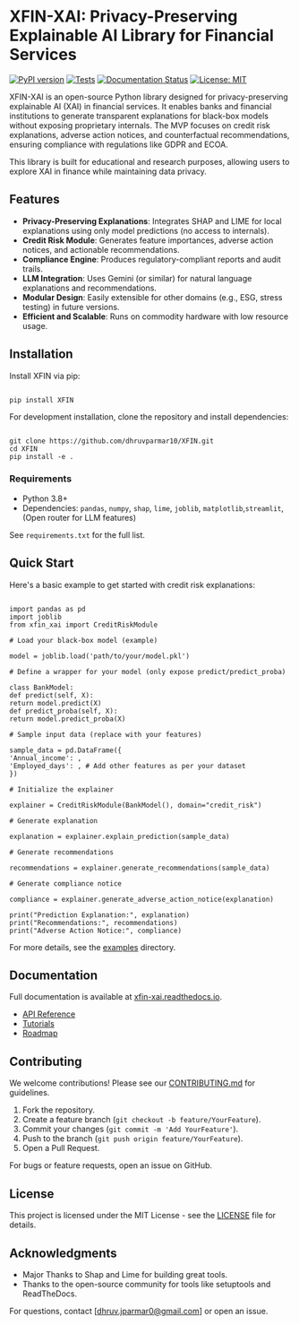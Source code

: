 # XFIN-XAI: Privacy-Preserving Explainable AI Library for Financial Services

[![PyPI version](https://badge.fury.io/py/xfin-xai.svg)](https://badge.fury.io/py/xfin-xai)
[![Tests](https://github.com/dhruvparmar10/XFIN/actions/workflows/tests.yml/badge.svg)](https://github.com/dhruvparmar10/XFIN/actions)
[![Documentation Status](https://readthedocs.org/projects/xfin-xai/badge/?version=latest)](https://xfin-xai.readthedocs.io/en/latest/?badge=latest)
[![License: MIT](https://img.shields.io/badge/License-MIT-yellow.svg)](https://opensource.org/licenses/MIT)

XFIN-XAI is an open-source Python library designed for privacy-preserving explainable AI (XAI) in financial services. It enables banks and financial institutions to generate transparent explanations for black-box models without exposing proprietary internals. The MVP focuses on credit risk explanations, adverse action notices, and counterfactual recommendations, ensuring compliance with regulations like GDPR and ECOA.

This library is built for educational and research purposes, allowing users to explore XAI in finance while maintaining data privacy.

## Features

- **Privacy-Preserving Explanations**: Integrates SHAP and LIME for local explanations using only model predictions (no access to internals).
- **Credit Risk Module**: Generates feature importances, adverse action notices, and actionable recommendations.
- **Compliance Engine**: Produces regulatory-compliant reports and audit trails.
- **LLM Integration**: Uses Gemini (or similar) for natural language explanations and recommendations.
- **Modular Design**: Easily extensible for other domains (e.g., ESG, stress testing) in future versions.
- **Efficient and Scalable**: Runs on commodity hardware with low resource usage.

## Installation

Install XFIN via pip:
```

pip install XFIN

```

For development installation, clone the repository and install dependencies:

```

git clone https://github.com/dhruvparmar10/XFIN.git
cd XFIN
pip install -e .

```

### Requirements

- Python 3.8+
- Dependencies: `pandas`, `numpy`, `shap`, `lime`, `joblib`, `matplotlib`,`streamlit`,(Open router for LLM features)

See `requirements.txt` for the full list.

## Quick Start

Here's a basic example to get started with credit risk explanations:

```

import pandas as pd
import joblib
from xfin_xai import CreditRiskModule

# Load your black-box model (example)

model = joblib.load('path/to/your/model.pkl')

# Define a wrapper for your model (only expose predict/predict_proba)

class BankModel:
def predict(self, X):
return model.predict(X)
def predict_proba(self, X):
return model.predict_proba(X)

# Sample input data (replace with your features)

sample_data = pd.DataFrame({
'Annual_income': ,
'Employed_days': , # Add other features as per your dataset
})

# Initialize the explainer

explainer = CreditRiskModule(BankModel(), domain="credit_risk")

# Generate explanation

explanation = explainer.explain_prediction(sample_data)

# Generate recommendations

recommendations = explainer.generate_recommendations(sample_data)

# Generate compliance notice

compliance = explainer.generate_adverse_action_notice(explanation)

print("Prediction Explanation:", explanation)
print("Recommendations:", recommendations)
print("Adverse Action Notice:", compliance)

```

For more details, see the [examples](./examples) directory.

## Documentation

Full documentation is available at [xfin-xai.readthedocs.io](https://xfin-xai.readthedocs.io/en/latest/).

- [API Reference](https://xfin-xai.readthedocs.io/en/latest/api.html)
- [Tutorials](https://xfin-xai.readthedocs.io/en/latest/tutorials.html)
- [Roadmap](https://xfin-xai.readthedocs.io/en/latest/roadmap.html)

## Contributing

We welcome contributions! Please see our [CONTRIBUTING.md](./CONTRIBUTING.md) for guidelines.

1. Fork the repository.
2. Create a feature branch (`git checkout -b feature/YourFeature`).
3. Commit your changes (`git commit -m 'Add YourFeature'`).
4. Push to the branch (`git push origin feature/YourFeature`).
5. Open a Pull Request.

For bugs or feature requests, open an issue on GitHub.

## License

This project is licensed under the MIT License - see the [LICENSE](./LICENSE) file for details.

## Acknowledgments
- Major Thanks to Shap and Lime for building great tools.
- Thanks to the open-source community for tools like setuptools and ReadTheDocs.

For questions, contact [dhruv.jparmar0@gmail.com] or open an issue.
```
